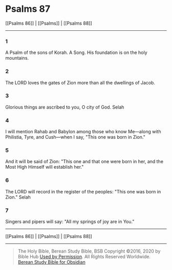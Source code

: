 # Psalms 87

[[Psalms 86]] | [[Psalms]] | [[Psalms 88]]

---

### 1
A Psalm of the sons of Korah. A Song. His foundation is on the holy mountains.

### 2
The LORD loves the gates of Zion more than all the dwellings of Jacob.

### 3
Glorious things are ascribed to you, O city of God. Selah

### 4
I will mention Rahab and Babylon among those who know Me—along with Philistia, Tyre, and Cush—when I say, "This one was born in Zion."

### 5
And it will be said of Zion: "This one and that one were born in her, and the Most High Himself will establish her."

### 6
The LORD will record in the register of the peoples: "This one was born in Zion." Selah

### 7
Singers and pipers will say: "All my springs of joy are in You."

---

[[Psalms 86]] | [[Psalms]] | [[Psalms 88]]

---

> The Holy Bible, Berean Study Bible, BSB
> Copyright &copy;2016, 2020 by Bible Hub
> [Used by Permission](https://berean.bible/terms.htm). All Rights Reserved Worldwide.
> [Berean Study Bible for Obsidian](https://github.com/gapmiss/berean-study-bible-for-obsidian)

